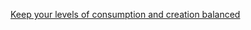 [Keep your levels of consumption and creation balanced](https://www.mentalnodes.com/keep-your-levels-of-consumption-and-creation-balanced)
